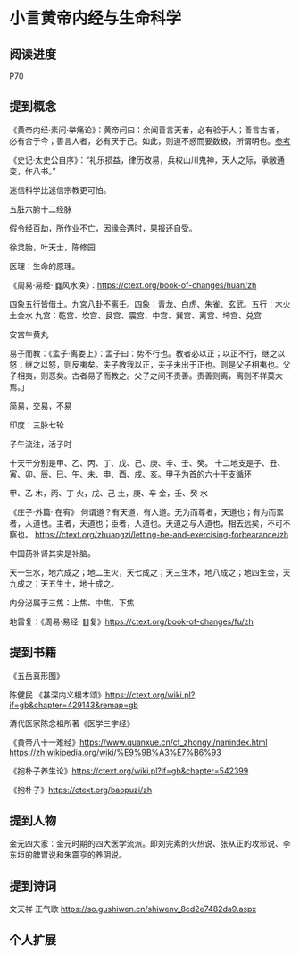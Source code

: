 # 小言黄帝内经与生命科学

## 阅读进度

P70

## 提到概念

《黄帝内经·素问·举痛论》：黄帝问曰：余闻善言天者，必有验于人；善言古者，必有合于今；善言人者，必有厌于己。如此，则道不惑而要数极，所谓明也。[参考](https://ctext.org/huangdi-neijing/ju-tong-lun/zh)

《史记·太史公自序》：“礼乐损益，律历改易，兵权山川鬼神，天人之际，承敝通变，作八书。”

迷信科学比迷信宗教更可怕。

五脏六腑十二经脉

假令经百劫，所作业不亡，因缘会遇时，果报还自受。

徐灵胎，叶天士，陈修园

医理：生命的原理。

《周易·易经· ䷺风水涣》：https://ctext.org/book-of-changes/huan/zh

四象五行皆借土。九宮八卦不离壬。四象：青龙、白虎、朱雀、玄武。五行：木火土金水 九宫：乾宫、坎宫、艮宫、震宫、中宫、巽宫、离宫、坤宫、兑宫

安宫牛黄丸

易子而教：《孟子·离娄上》：孟子曰：势不行也。教者必以正；以正不行，继之以怒；继之以怒，则反夷矣。夫子教我以正，夫子未出于正也。则是父子相夷也。父子相夷，则恶矣。古者易子而教之。父子之间不责善。责善则离，离则不祥莫大焉。」

简易，交易，不易

印度：三脉七轮

子午流注，活子时

十天干分别是甲、乙、丙、丁、戊、己、庚、辛、壬、癸。 十二地支是子、丑、寅、卯、辰、巳、午、未、申、酉、戌、亥。甲子为首的六十干支循环

甲、乙 木，丙、丁 火，戊、己 土，庚、辛 金，壬、癸 水

《庄子·外篇· 在宥》 何谓道？有天道，有人道。无为而尊者，天道也；有为而累者，人道也。主者，天道也；臣者，人道也。天道之与人道也，相去远矣，不可不察也。
https://ctext.org/zhuangzi/letting-be-and-exercising-forbearance/zh

中国药补肾其实是补脑。

天一生水，地六成之；地二生火，天七成之；天三生木，地八成之；地四生金，天九成之；天五生土，地十成之。

内分泌属于三焦：上焦、中焦、下焦

地雷复：《周易·易经· ䷗复》https://ctext.org/book-of-changes/fu/zh

## 提到书籍

《五岳真形图》

陈健民 《甚深内义根本颂》https://ctext.org/wiki.pl?if=gb&chapter=429143&remap=gb

清代医家陈念祖所著《医学三字经》

《黄帝八十一难经》https://www.quanxue.cn/ct_zhongyi/nanindex.html https://zh.wikipedia.org/wiki/%E9%9B%A3%E7%B6%93

《抱朴子养生论》https://ctext.org/wiki.pl?if=gb&chapter=542399

《抱朴子》https://ctext.org/baopuzi/zh

## 提到人物

金元四大家：金元时期的四大医学流派。即刘完素的火热说、张从正的攻邪说、李东垣的脾胃说和朱震亨的养阴说。

## 提到诗词

文天祥 正气歌 https://so.gushiwen.cn/shiwenv_8cd2e7482da9.aspx

## 个人扩展